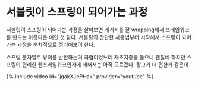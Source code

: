 # 서블릿이 스프링이 되어가는 과정
서블릿이 스프링이 되어가는 과정을 살펴보면 레거시를 잘 wrapping해서 프레임워크를 만드는 아름다운 예인 것 같다. 서블릿의 간단한 사용법부터 시작해서 스프링이 되어가는 과정을 순차적으로 정리해보려 한다.


스프링 문자열로 뷰이름 반환하는거 극혐이었느데 자초지종을 들으니 괜찮네
하지만 스프링이 편리한 웹프레임워크인가에 데해서는 아직 모르겠다. 장고가 더 편한거 같은데

{% include video id="jgakXJePHak" provider="youtube" %}